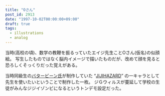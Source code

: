 ```yaml
---
title: "Oさん"
post_id: 2913
date: "1997-10-02T00:00:00+09:00"
draft: true
tags:
  - illustrations
  - analog
---
```



当時(高校の頃)、数学の教鞭を振るっていたエイジ先生ことOさん(仮名)の似顔絵。
写生したものではなく脳内イメージで描いたものだが、改めて顔を見ると恐ろしくそっくりだった覚えがある。

当時同級生の[バタービーン氏](http://mixi.jp/show_friend.pl?id=2308126)が制作していた “[JIJIHAZARD](https://danmaq.com/2898)” の一キャラとして先生を使いたいということで制作した一枚。
ジＧウィルスが蔓延して学校の生徒がみんなジジイゾンビになるというトンデモ設定だった。
